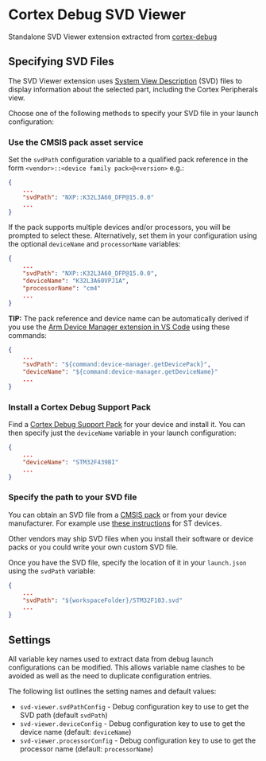 # Cortex Debug SVD Viewer

Standalone SVD Viewer extension extracted from [cortex-debug](https://github.com/Marus/cortex-debug)

## Specifying SVD Files

The SVD Viewer extension uses [System View Description](http://www.keil.com/pack/doc/CMSIS/SVD/html/index.html) (SVD) files to display information about the selected part, including the Cortex Peripherals view.

Choose one of the following methods to specify your SVD file in your launch configuration:

### Use the CMSIS pack asset service

Set the `svdPath` configuration variable to a qualified pack reference in the form `<vendor>::<device family pack>@<version>` e.g.:

```json
{
    ...
    "svdPath": "NXP::K32L3A60_DFP@15.0.0"
    ...
}
```

If the pack supports multiple devices and/or processors, you will be prompted to select these. Alternatively, set them in your configuration using the optional `deviceName` and `processorName` variables:

```json
{
    ...
    "svdPath": "NXP::K32L3A60_DFP@15.0.0",
    "deviceName": "K32L3A60VPJ1A",
    "processorName": "cm4"
    ...
}
```

__TIP:__ The pack reference and device name can be automatically derived if you use the [Arm Device Manager extension in VS Code](https://marketplace.visualstudio.com/items?itemName=Arm.device-manager) using these commands:

```json
{
    ...
    "svdPath": "${command:device-manager.getDevicePack}",
    "deviceName": "${command:device-manager.getDeviceName}"
    ...
}
```

### Install a Cortex Debug Support Pack

Find a [Cortex Debug Support Pack](https://marketplace.visualstudio.com/search?term=Cortex-Debug%3A%20Device%20Support%20Pack&target=VSCode&category=All%20categories&sortBy=Relevance) for your device and install it. You can then specify just the `deviceName` variable in your launch configuration:

```json
{
    ...
    "deviceName": "STM32F439BI"
    ...
}
```

### Specify the path to your SVD file

You can obtain an SVD file from a [CMSIS pack](https://developer.arm.com/tools-and-software/embedded/cmsis/cmsis-packs) or from your device manufacturer. For example use [these instructions](https://community.st.com/s/question/0D50X00009XkWDkSAN/how-does-st-manage-svd-files) for ST devices.

Other vendors may ship SVD files when you install their software or device packs or you could write your own custom SVD file.

Once you have the SVD file, specify the location of it in your `launch.json` using the `svdPath` variable:

```json
{
    ...
    "svdPath": "${workspaceFolder}/STM32F103.svd"
    ...
}
```

## Settings

All variable key names used to extract data from debug launch configurations can be modified. This allows variable name clashes to be avoided as well as the need to duplicate configuration entries.

The following list outlines the setting names and default values:

- `svd-viewer.svdPathConfig` - Debug configuration key to use to get the SVD path (default `svdPath`)
- `svd-viewer.deviceConfig` - Debug configuration key to use to get the device name (default: `deviceName`)
- `svd-viewer.processorConfig` - Debug configuration key to use to get the processor name (default: `processorName`)
